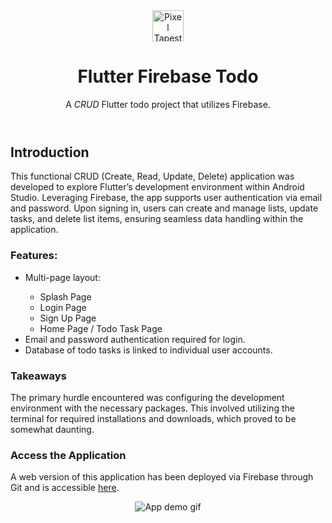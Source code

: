 <!DOCTYPE html>
<html lang="en">

<head>
    <!--
    Flutter Firebase Todo Application
    Author: Rick Smith
    Date: 03/16/2024  
    Project: RTSmith801/flutter_firebase_todo
    -->
    <meta charset="utf-8">
</head>
<body>
    <header>
        <a href="https://pixeltapestry.com/" target="_blank">
            <img src="https://i.postimg.cc/nhhdyr9p/Pixel-Tapestry-logo-yellow.png" style="height: 50px; width: auto;" alt="Pixel Tapestry Logo">
        </a>
        <h1>Flutter Firebase Todo</h1>
        <p>A <i>CRUD</i> Flutter todo project that utilizes Firebase.</p>
    </header>
    <main>
        <h2>Introduction</h2>
        <p>This functional CRUD (Create, Read, Update, Delete) application was developed to explore Flutter’s development environment within Android Studio. Leveraging Firebase, the app supports user authentication via email and password. Upon signing in, users can create and manage lists, update tasks, and delete list items, ensuring seamless data handling within the application.</p>
        <h3>Features:</h3>
        <ul>
            <li>Multi-page layout:</li>
            <ul>
                <li>Splash Page</li>
                <li>Login Page</li>
                <li>Sign Up Page</li>
                <li>Home Page / Todo Task Page</li>
            </ul>
            <li>Email and password authentication required for login.</li>
            <li>Database of todo tasks is linked to individual user accounts.</li>
        </ul>
        <h3>Takeaways</h3>
        <p>The primary hurdle encountered was configuring the development environment with the necessary packages. This involved utilizing the terminal for required installations and downloads, which proved to be somewhat daunting.</p>
        <h3>Access the Application</h3>
        <p>A web version of this application has been deployed via Firebase through Git and is accessible <a href="https://flutterfirebasetodo-6dd0b.web.app/#/login" target="_blank">here</a>.</p>
        <p align="center"><img src="flutter_firebase_todo_demo.gif" style="max-width: 680px; margin: auto; text-align: center;" alt="App demo gif"></p>
    </main>

</body>
</html>
